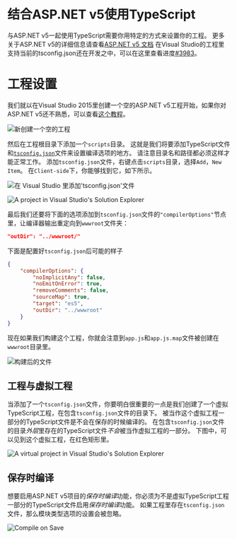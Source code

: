 # 结合ASP.NET v5使用TypeScript

与ASP.NET v5一起使用TypeScript需要你用特定的方式来设置你的工程。
更多关于ASP.NET v5的详细信息请查看[ASP.NET v5 文档](http://docs.asp.net/en/latest/conceptual-overview/index.html)
在Visual Studio的工程里支持当前的tsconfig.json还在开发之中，可以在这里查看进度[#3983](https://github.com/Microsoft/TypeScript/issues/3983)。

# 工程设置

我们就以在Visual Studio 2015里创建一个空的ASP.NET v5工程开始，如果你对ASP.NET v5还不熟悉，可以查看[这个教程](http://docs.asp.net/en/latest/tutorials/your-first-aspnet-application.html)。

![新创建一个空的工程](https://raw.githubusercontent.com/wiki/Microsoft/TypeScript/aspnet-screenshots/new-project.png)

然后在工程根目录下添加一个`scripts`目录。
这就是我们将要添加TypeScript文件和[`tsconfig.json`](../handbook/tsconfig.json.md)文件来设置编译选项的地方。
请注意目录名和路径都必须这样才能正常工作。
添加`tsconfig.json`文件，右键点击`scripts`目录，选择`Add`，`New Item`。
在`Client-side`下，你能够找到它，如下所示。

![在 Visual Studio 里添加'tsconfig.json'文件](https://raw.githubusercontent.com/wiki/Microsoft/TypeScript/aspnet-screenshots/add-tsconfig.png)

![A project in Visual Studio's Solution Explorer](https://raw.githubusercontent.com/wiki/Microsoft/TypeScript/aspnet-screenshots/project.png)

最后我们还要将下面的选项添加到`tsconfig.json`文件的`"compilerOptions"`节点里，让编译器输出重定向到`wwwroot`文件夹：

```json
"outDir": "../wwwroot/"
```

下面是配置好`tsconfig.json`后可能的样子

```json
{
    "compilerOptions": {
        "noImplicitAny": false,
        "noEmitOnError": true,
        "removeComments": false,
        "sourceMap": true,
        "target": "es5",
        "outDir": "../wwwroot"
    }
}
```

现在如果我们构建这个工程，你就会注意到`app.js`和`app.js.map`文件被创建在`wwwroot`目录里。

![构建后的文件](https://raw.githubusercontent.com/wiki/Microsoft/TypeScript/aspnet-screenshots/postbuild.png)

## 工程与虚拟工程

当添加了一个`tsconfig.json`文件，你要明白很重要的一点是我们创建了一个虚拟TypeScript工程，在包含`tsconfig.json`文件的目录下。
被当作这个虚拟工程一部分的TypeScript文件是不会在保存的时候编译的。
在包含`tsconfig.json`文件的目录*外层*里存在的TypeScript文件*不会*被当作虚拟工程的一部分。
下图中，可以见到这个虚拟工程，在红色矩形里。

![A virtual project in Visual Studio's Solution Explorer](https://raw.githubusercontent.com/wiki/Microsoft/TypeScript/aspnet-screenshots/virtual-project.png)

## 保存时编译

想要启用ASP.NET v5项目的*保存时编译*功能，你必须为不是虚拟TypeScript工程一部分的TypeScript文件启用*保存时编译*功能。
如果工程里存在`tsconfig.json`文件，那么模块类型选项的设置会被忽略。

![Compile on Save](https://raw.githubusercontent.com/wiki/Microsoft/TypeScript/aspnet-screenshots/compile-on-save.png)
